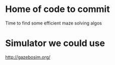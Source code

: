 # Home of code to commit

Time to find some efficient maze solving algos

# Simulator we could use
http://gazebosim.org/
